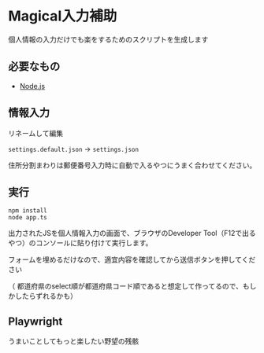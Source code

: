 # Magical入力補助

個人情報の入力だけでも楽をするためのスクリプトを生成します

## 必要なもの

- [Node.js](https://nodejs.org/en)

## 情報入力

リネームして編集

`settings.default.json` -> `settings.json`

住所分割まわりは郵便番号入力時に自動で入るやつにうまく合わせてください。


## 実行

```
npm install
node app.ts
```

出力されたJSを個人情報入力の画面で、ブラウザのDeveloper Tool（F12で出るやつ）のコンソールに貼り付けて実行します。

フォームを埋めるだけなので、適宜内容を確認してから送信ボタンを押してください

（
都道府県のselect順が都道府県コード順であると想定して作ってるので、もしかしたらずれるかも）


## Playwright

うまいことしてもっと楽したい野望の残骸
